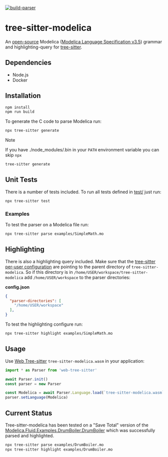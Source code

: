 [![build-parser](https://github.com/OpenModelica/tree-sitter-modelica/actions/workflows/build-parser.yml/badge.svg)](https://github.com/OpenModelica/tree-sitter-modelica/actions/workflows/build-parser.yml)

# tree-sitter-modelica

An [open-source](OSMC-License.txt) Modelica
([Modelica Language Specification v3.5](https://specification.modelica.org/maint/3.5/MLS.html))
grammar and highlighting-query for
[tree-sitter](https://github.com/tree-sitter/tree-sitter).

## Dependencies

  - Node.js
  - Docker

## Installation

```bash
npm install
npm run build
```

To generate the C code to parse Modelica run:

```bash
npx tree-sitter generate
```

> [!NOTE]
> If you have ./node_modules/.bin in your `PATH` environment variable you can skip `npx`
> ```bash
> tree-sitter generate
> ```

## Unit Tests

There is a number of tests included. To run all tests defined in [test/](./test/) just run:

```bash
npx tree-sitter test
```

### Examples

To test the parser on a Modelica file run:

```bash
npx tree-sitter parse examples/SimpleMath.mo
```

## Highlighting

There is also a highlighting query included.
Make sure that the
[tree-sitter per-user configuration](https://tree-sitter.github.io/tree-sitter/syntax-highlighting#per-user-configuration)
are pointing to the parent directory of `tree-sitter-modelica`.
So if this directory is in `/home/USER/workspace/tree-sitter-modelica` add
`/home/USER/workspace` to the parser directories:

**config.json**
```json
{
  "parser-directories": [
    "/home/USER/workspace"
  ],
}
```

To test the highlighting configure run:

```bash
npx tree-sitter highlight examples/SimpleMath.mo
```

## Usage

Use [Web Tree-sitter](https://github.com/tree-sitter/tree-sitter/blob/master/lib/binding_web/README.md)
`tree-sitter-modelica.wasm` in your application:

```typescript
import * as Parser from 'web-tree-sitter'

await Parser.init()
const parser = new Parser

const Modelica = await Parser.Language.load(`tree-sitter-modelica.wasm`)
parser.setLanguage(Modelica)
```

## Current Status

Tree-sitter-modelica has been tested on a "Save Total" version of the
[Modelica.Fluid.Examples.DrumBoiler.DrumBoiler](./examples/DrumBoiler.mo) which was
successfully parsed and highlighted.

```bash
npx tree-sitter parse examples/DrumBoiler.mo
npx tree-sitter highlight examples/DrumBoiler.mo
```
